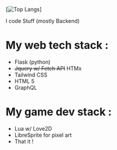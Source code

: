 [![Top Langs](https://github-readme-stats.vercel.app/api/top-langs/?username=Nonook-3352&layout=donut)]


I code Stuff (mostly Backend)


# My web tech stack :
- Flask (python)
- ~~Jquery w/ Fetch API~~ HTMx
- Tailwind CSS
- HTML 5
- GraphQL

# My game dev stack :
- Lua w/ Love2D
- LibreSprite for pixel art
- That it !
